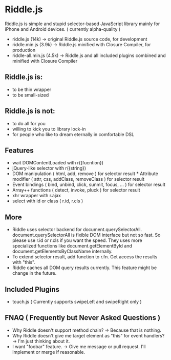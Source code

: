 Riddle.js
=======

Riddle.js is simple and stupid selector-based JavaScript library mainly for iPhone and Android devices. ( currently alpha-quality )

* riddle.js (14k) -> original Riddle.js source code, for development
* riddle.min.js (3.9k) -> Riddle.js minified with Closure Compiler, for production
* riddle-all.min.js (4.5k) -> Riddle.js and all included plugins combined and minified with Closure Compiler


Riddle.js is:
-------

* to be thin wrapper
* to be small-sized


Riddle.js is not:
-------

* to do all for you
* willing to kick you to library lock-in
* for people who like to dream eternally in comfortable DSL


Features
-------

* wait DOMContentLoaded with r({fucntion})
* jQuery-like selector with r({string})
* DOM manipulation ( html, add, remove ) for selector result * Attribute modifier ( attr, css, addClass, removeClass ) for selector result
* Event bindings ( bind, unbind, click, sunmit, focus, ... ) for selector result
* Array++ functions ( detect, invoke, pluck ) for selector result
* xhr wrapper with r.ajax
* select with id or class ( r.id, r.cls )


More
-------

* Riddle uses selector backend for document.querySelectorAll. document.querySelectorAll is flxible DOM interface but not so fast. So please use r.id or r.cls if you want the speed. They uses more specialized functions like document.getElementById and document.getElementsByClassName internally.
* To extend selector result, add function to r.fn. Get access the results with "this".
* Riddle caches all DOM query results currently. This feature might be change in the future.


Included Plugins
-------

* touch.js ( Currently supports swipeLeft and swipeRight only )


FNAQ ( Frequently but Never Asked Questions )
-------

* Why Riddle doesn't support method chain? -> Because that is nothing.
* Why Riddle doesn't give me target element as "this" for event handlers? -> I'm just thinking about it.
* I want "foobar" feature. -> Give me message or pull request. I'll implement or merge if reasonable.
